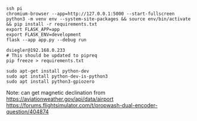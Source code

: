 ```
ssh pi
chromium-browser --app=http://127.0.0.1:5000 --start-fullscreen
python3 -m venv env --system-site-packages && source env/bin/activate && pip install -r requirements.txt
export FLASK_APP=app
export FLASK_ENV=development
flask --app app.py --debug run

dsiegler@192.168.0.233
# This should be updated to pipreq
pip freeze > requirements.txt

sudo apt-get install python-dev
sudo apt install python-dev-is-python3
sudo apt install python3-gpiozero
```

Note: can get magnetic declination from https://aviationweather.gov/api/data/airport
https://forums.flightsimulator.com/t/propwash-dual-encoder-question/404874